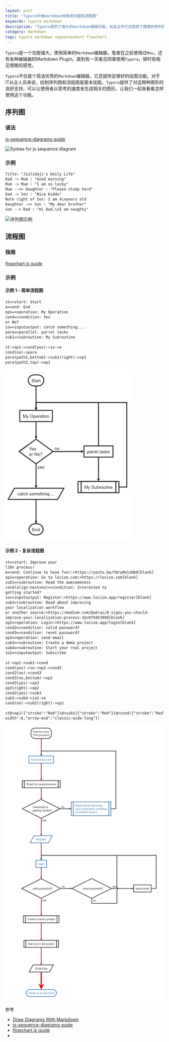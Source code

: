 ```yaml
---
layout: post
title: "Typora中用markdown绘制序列图和流程图"
keywords: typora markdown
description: "Typoro提供了强大的markdown编辑功能，在此之外它还提供了便捷的序列图和流程图绘制功能"
category: markdown
tags: typora markdown sequencechart flowchart
---
```


`Typora`是一个功能强大，使用简单的`Markdown`编辑器。笔者在之前使用过`Mou`，还有各种编辑器的Markdown Plugin。直到有一天看见同事使用`Typora`，顿时有相见恨晚的感觉。

`Typora`不仅是个简洁优秀的`Markdown`编辑器，它还提供足够好的绘图功能。对于IT从业人员来说，绘制序列图和流程图是基本技能。`Typora`提供了对这两种图形的良好支持，可以让使用者以思考的速度来生成相关的图形。让我们一起来看看怎样使用这个功能。

## 序列图

### 语法

[js-sequence-diagrams guide](https://bramp.github.io/js-sequence-diagrams/)

![Syntax for js sequence diagram](https://bramp.github.io/js-sequence-diagrams/images/grammar.png)

### 示例

```sequence
Title: "Jiulidaji's Daily Life"
Dad -> Mum : "Good morning"
Mum -> Mum : "I am so lucky"
Mum -->> Daughter : "Please study hard"
Dad -> Son : "Nice Kiddo"
Note right of Son: I am 4\nyears old
Daughter ->> Son : "My dear brother"
Son --> Dad : "Hi Dad,\nI am naughty"
```

![序列图示例](/assets/img/20200729_sequncechart.png)

## 流程图

### 指南

[flowchart.js guide](http://flowchart.js.org/)

### 示例

#### 示例 1 - 简单流程图

```flow
st=>start: Start
e=>end: End
op1=>operation: My Operation
cond=>condition: Yes
or No?
io=>inputoutput: catch something....
para=>parallel: parrel tasks
sub1=>subroutine: My Subroutine

st->op1->cond(yes)->io->e
cond(no)->para
para(path1,bottom)->sub1(right)->op1
para(path2,top)->op1
```

![流程示例1](/assets/img/20200729_flowchart1.jpg)

#### 示例 2 - 复杂流程图

```flow
st=>start: Improve your
l10n process!
e=>end: Continue to have fun!:>https://youtu.be/YQryHo1iHb8[blank]
op1=>operation: Go to locize.com:>https://locize.com[blank]
sub1=>subroutine: Read the awesomeness
cond(align-next=no)=>condition: Interested to
getting started?
io=>inputoutput: Register:>https://www.locize.app/register[blank]
sub2=>subroutine: Read about improving
your localization workflow
or another source:>https://medium.com/@adrai/8-signs-you-should-improve-your-localization-process-3dc075d53998[blank]
op2=>operation: Login:>https://www.locize.app/login[blank]
cond2=>condition: valid password?
cond3=>condition: reset password?
op3=>operation: send email
sub3=>subroutine: Create a demo project
sub4=>subroutine: Start your real project
io2=>inputoutput: Subscribe

st->op1->sub1->cond
cond(yes)->io->op2->cond2
cond2(no)->cond3
cond3(no,bottom)->op2
cond3(yes)->op3
op3(right)->op2
cond2(yes)->sub3
sub3->sub4->io2->e
cond(no)->sub2(right)->op1

st@>op1({"stroke":"Red"})@>sub1({"stroke":"Red"})@>cond({"stroke":"Red"})@>io({"stroke":"Red"})@>op2({"stroke":"Red"})@>cond2({"stroke":"Red"})@>sub3({"stroke":"Red"})@>sub4({"stroke":"Red"})@>io2({"stroke":"Red"})@>e({"stroke":"Red","stroke-width":6,"arrow-end":"classic-wide-long"})
```

![流程示例2](/assets/img/20200729_flowchart2.jpg)

参考
- [Draw Diagrams With Markdown](https://support.typora.io/Draw-Diagrams-With-Markdown/)
- [js-sequence-diagrams guide](https://bramp.github.io/js-sequence-diagrams/)
- [flowchart.js guide](http://flowchart.js.org/)
- 
